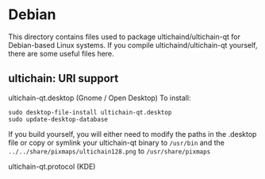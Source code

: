 
Debian
====================
This directory contains files used to package ultichaind/ultichain-qt
for Debian-based Linux systems. If you compile ultichaind/ultichain-qt yourself, there are some useful files here.

## ultichain: URI support ##


ultichain-qt.desktop  (Gnome / Open Desktop)
To install:

	sudo desktop-file-install ultichain-qt.desktop
	sudo update-desktop-database

If you build yourself, you will either need to modify the paths in
the .desktop file or copy or symlink your ultichain-qt binary to `/usr/bin`
and the `../../share/pixmaps/ultichain128.png` to `/usr/share/pixmaps`

ultichain-qt.protocol (KDE)

